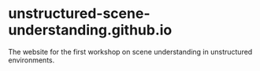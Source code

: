 # unstructured-scene-understanding.github.io
The website for the first workshop on scene understanding in unstructured environments.
